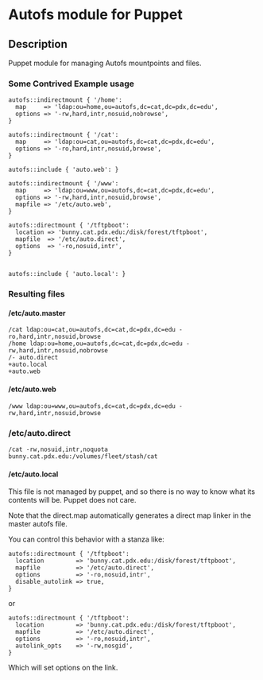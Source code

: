 # Autofs module for Puppet

## Description
Puppet module for managing Autofs mountpoints and files.

### Some Contrived Example usage

    autofs::indirectmount { '/home':
      map     => 'ldap:ou=home,ou=autofs,dc=cat,dc=pdx,dc=edu',
      options => '-rw,hard,intr,nosuid,nobrowse',
    }

    autofs::indirectmount { '/cat':
      map     => 'ldap:ou=cat,ou=autofs,dc=cat,dc=pdx,dc=edu',
      options => '-ro,hard,intr,nosuid,browse',
    }

    autofs::include { 'auto.web': }

    autofs::indirectmount { '/www':
      map     => 'ldap:ou=www,ou=autofs,dc=cat,dc=pdx,dc=edu',
      options => '-rw,hard,intr,nosuid,browse',
      mapfile => '/etc/auto.web',
    }

    autofs::directmount { '/tftpboot':
      location => 'bunny.cat.pdx.edu:/disk/forest/tftpboot',
      mapfile  => '/etc/auto.direct',
      options  => '-ro,nosuid,intr',
    }


    autofs::include { 'auto.local': }

### Resulting files

#### /etc/auto.master

    /cat ldap:ou=cat,ou=autofs,dc=cat,dc=pdx,dc=edu -ro,hard,intr,nosuid,browse
    /home ldap:ou=home,ou=autofs,dc=cat,dc=pdx,dc=edu -rw,hard,intr,nosuid,nobrowse
    /- auto.direct
    +auto.local
    +auto.web

#### /etc/auto.web

    /www ldap:ou=www,ou=autofs,dc=cat,dc=pdx,dc=edu -rw,hard,intr,nosuid,browse

### /etc/auto.direct

    /cat -rw,nosuid,intr,noquota bunny.cat.pdx.edu:/volumes/fleet/stash/cat

#### /etc/auto.local

This file is not managed by puppet, and so there is no way to know what its
contents will be. Puppet does not care.

Note that the direct.map automatically generates a direct map linker in the master autofs
file.

You can control this behavior with a stanza like:

    autofs::directmount { '/tftpboot':
      location         => 'bunny.cat.pdx.edu:/disk/forest/tftpboot',
      mapfile          => '/etc/auto.direct',
      options          => '-ro,nosuid,intr',
      disable_autolink => true,
    }

or

    autofs::directmount { '/tftpboot':
      location         => 'bunny.cat.pdx.edu:/disk/forest/tftpboot',
      mapfile          => '/etc/auto.direct',
      options          => '-ro,nosuid,intr',
      autolink_opts    => '-rw,nosgid',
    }

Which will set options on the link.





